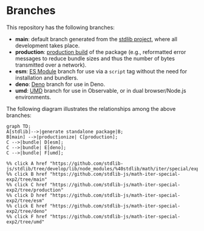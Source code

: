 <!--

@license Apache-2.0

Copyright (c) 2022 The Stdlib Authors.

Licensed under the Apache License, Version 2.0 (the "License");
you may not use this file except in compliance with the License.
You may obtain a copy of the License at

    http://www.apache.org/licenses/LICENSE-2.0

Unless required by applicable law or agreed to in writing, software
distributed under the License is distributed on an "AS IS" BASIS,
WITHOUT WARRANTIES OR CONDITIONS OF ANY KIND, either express or implied.
See the License for the specific language governing permissions and
limitations under the License.

-->

# Branches

This repository has the following branches:

-   **main**: default branch generated from the [stdlib project][stdlib-url], where all development takes place.
-   **production**: [production build][production-url] of the package (e.g., reformatted error messages to reduce bundle sizes and thus the number of bytes transmitted over a network).
-   **esm**: [ES Module][esm-url] branch for use via a `script` tag without the need for installation and bundlers.
-   **deno**: [Deno][deno-url] branch for use in Deno.
-   **umd**: [UMD][umd-url] branch for use in Observable, or in dual browser/Node.js environments.

The following diagram illustrates the relationships among the above branches:

```mermaid
graph TD;
A[stdlib]-->|generate standalone package|B;
B[main] -->|productionize| C[production];
C -->|bundle| D[esm];
C -->|bundle| E[deno];
C -->|bundle| F[umd];

%% click A href "https://github.com/stdlib-js/stdlib/tree/develop/lib/node_modules/%40stdlib/math/iter/special/exp2"
%% click B href "https://github.com/stdlib-js/math-iter-special-exp2/tree/main"
%% click C href "https://github.com/stdlib-js/math-iter-special-exp2/tree/production"
%% click D href "https://github.com/stdlib-js/math-iter-special-exp2/tree/esm"
%% click E href "https://github.com/stdlib-js/math-iter-special-exp2/tree/deno"
%% click F href "https://github.com/stdlib-js/math-iter-special-exp2/tree/umd"
```

[stdlib-url]: https://github.com/stdlib-js/stdlib/tree/develop/lib/node_modules/%40stdlib/math/iter/special/exp2
[production-url]: https://github.com/stdlib-js/math-iter-special-exp2/tree/production
[deno-url]: https://github.com/stdlib-js/math-iter-special-exp2/tree/deno
[umd-url]: https://github.com/stdlib-js/math-iter-special-exp2/tree/umd
[esm-url]: https://github.com/stdlib-js/math-iter-special-exp2/tree/esm